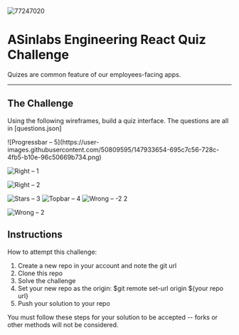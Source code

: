 ![77247020](https://user-images.githubusercontent.com/50809595/137444944-f1e51fc3-1651-4435-be93-0e865d67c24d.png)

<h1> ASinlabs Engineering React Quiz Challenge </h1>

<p> Quizes are common feature of our employees-facing apps. </p>
<hr />
<h2> The Challenge </h2>
<p> Using the following wireframes, build a quiz interface. The questions are all in [questions.json] </p>
![Progressbar – 5](https://user-images.githubusercontent.com/50809595/147933654-695c7c56-728c-4fb5-b10e-96c50669b734.png)

![Right  – 1](https://user-images.githubusercontent.com/50809595/147933662-ffc0a95c-c7dc-4c24-8a3f-98083716b3b3.png)

![Right  – 2](https://user-images.githubusercontent.com/50809595/147933667-478f7e2d-f5d7-427a-b139-a148f6f496df.png)


![Stars – 3](https://user-images.githubusercontent.com/50809595/147933672-61580372-e383-4ffe-886e-d57f3bd9797e.png)
![Topbar – 4](https://user-images.githubusercontent.com/50809595/147933692-5e1318bc-1332-4524-a8ae-cb55dc8a41fe.png)
![Wrong – -2 2](https://user-images.githubusercontent.com/50809595/147933723-78c21f35-0628-4791-9173-42f0944a4397.png)

![Wrong – 2](https://user-images.githubusercontent.com/50809595/147933729-fe79ba15-2410-40aa-90da-2f68fab9929e.png)



  <h2>Instructions</h1>
  <p>How to attempt this challenge:</p>
  <ol>
    <li>Create a new repo in your account and note the git url</li>
     <li>Clone this repo</li>
  <li>Solve the challenge</li>
     <li>Set your new repo as the origin: $git remote set-url origin ${your repo url}</li>
  <li>Push your solution to your repo</li>
  
</ol>

<p>You must follow these steps for your solution to be accepted -- forks or other methods will not be considered.<p/>
